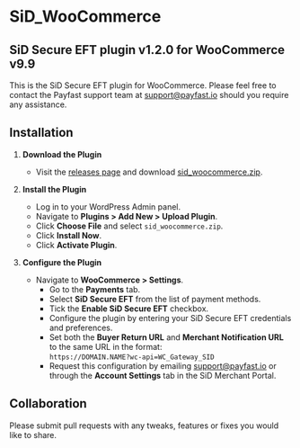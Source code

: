 # SiD_WooCommerce

## SiD Secure EFT plugin v1.2.0 for WooCommerce v9.9

This is the SiD Secure EFT plugin for WooCommerce. Please feel free to contact the Payfast support team at
support@payfast.io should you require any assistance.

## Installation

1. **Download the Plugin**

    - Visit the [releases page](https://github.com/SiD-Secure-EFT/SiD_WooCommerce/releases) and
      download [sid_woocommerce.zip](https://github.com/SiD-Secure-EFT/SiD_WooCommerce/releases/download/v1.2.0/sid_woocommerce.zip).

2. **Install the Plugin**

    - Log in to your WordPress Admin panel.
    - Navigate to **Plugins > Add New > Upload Plugin**.
    - Click **Choose File** and select `sid_woocommerce.zip`.
    - Click **Install Now**.
    - Click **Activate Plugin**.

3. **Configure the Plugin**

    - Navigate to **WooCommerce > Settings**.
        - Go to the **Payments** tab.
        - Select **SiD Secure EFT** from the list of payment methods.
        - Tick the **Enable SiD Secure EFT** checkbox.
        - Configure the plugin by entering your SiD Secure EFT credentials and preferences.
        - Set both the **Buyer Return URL** and **Merchant Notification URL** to the same URL in the format:  
          `https://DOMAIN.NAME?wc-api=WC_Gateway_SID`
        - Request this configuration by emailing [support@payfast.io](mailto:support@payfast.io) or through the
          **Account Settings** tab in the SiD Merchant Portal.

## Collaboration

Please submit pull requests with any tweaks, features or fixes you would like to share.
